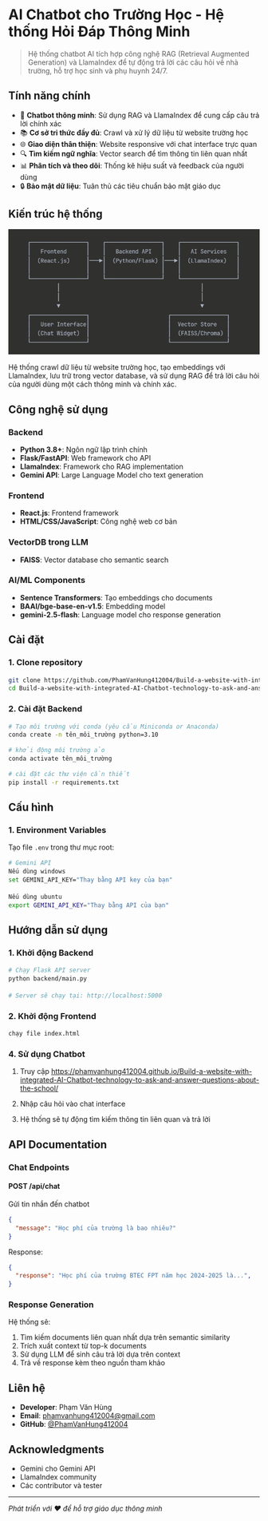 # AI Chatbot cho Trường Học - Hệ thống Hỏi Đáp Thông Minh
> Hệ thống chatbot AI tích hợp công nghệ RAG (Retrieval Augmented Generation) và LlamaIndex để tự động trả lời các câu hỏi về nhà trường, hỗ trợ học sinh và phụ huynh 24/7.

## Tính năng chính

- 🤖 **Chatbot thông minh**: Sử dụng RAG và LlamaIndex để cung cấp câu trả lời chính xác
- 📚 **Cơ sở tri thức đầy đủ**: Crawl và xử lý dữ liệu từ website trường học
- 🌐 **Giao diện thân thiện**: Website responsive với chat interface trực quan
- 🔍 **Tìm kiếm ngữ nghĩa**: Vector search để tìm thông tin liên quan nhất
- 📊 **Phân tích và theo dõi**: Thống kê hiệu suất và feedback của người dùng
- 🔒 **Bảo mật dữ liệu**: Tuân thủ các tiêu chuẩn bảo mật giáo dục

## Kiến trúc hệ thống
![ID_Chung](image/image.png)

Hệ thống crawl dữ liệu từ website trường học, tạo embeddings với LlamaIndex, lưu trữ trong vector database, và sử dụng RAG để trả lời câu hỏi của người dùng một cách thông minh và chính xác.

## Công nghệ sử dụng

### Backend
- **Python 3.8+**: Ngôn ngữ lập trình chính
- **Flask/FastAPI**: Web framework cho API
- **LlamaIndex**: Framework cho RAG implementation
- **Gemini API**: Large Language Model cho text generation

### Frontend
- **React.js**: Frontend framework
- **HTML/CSS/JavaScript**: Công nghệ web cơ bản

### VectorDB trong LLM
- **FAISS**: Vector database cho semantic search

### AI/ML Components
- **Sentence Transformers**: Tạo embeddings cho documents
- **BAAI/bge-base-en-v1.5**: Embedding model
- **gemini-2.5-flash**: Language model cho response generation

## Cài đặt

### 1. Clone repository
```bash
git clone https://github.com/PhamVanHung412004/Build-a-website-with-integrated-AI-Chatbot-technology-to-ask-and-answer-questions-about-the-school.git
cd Build-a-website-with-integrated-AI-Chatbot-technology-to-ask-and-answer-questions-about-the-school
```

### 2. Cài đặt Backend
```bash
# Tạo môi trường với conda (yêu cầu Miniconda or Anaconda)
conda create -n tên_môi_trường python=3.10
```
```bash
# khởi động môi trường ảo
conda activate tên_môi_trường
```
```bash
# cài đặt các thư viện cần thiết
pip install -r requirements.txt
```

## Cấu hình
### 1. Environment Variables
Tạo file `.env` trong thư mục root:
```bash
# Gemini API
Nếu dùng windows
set GEMINI_API_KEY="Thay bằng API key của bạn"

Nếu dùng ubuntu
export GEMINI_API_KEY="Thay bằng API của bạn"
```

## Hướng dẫn sử dụng

### 1. Khởi động Backend
```bash
# Chạy Flask API server
python backend/main.py

# Server sẽ chạy tại: http://localhost:5000
```

### 2. Khởi động Frontend
```bash
chạy file index.html
```

### 4. Sử dụng Chatbot
1. Truy cập https://phamvanhung412004.github.io/Build-a-website-with-integrated-AI-Chatbot-technology-to-ask-and-answer-questions-about-the-school/

2. Nhập câu hỏi vào chat interface
3. Hệ thống sẽ tự động tìm kiếm thông tin liên quan và trả lời

## API Documentation

### Chat Endpoints

#### POST /api/chat
Gửi tin nhắn đến chatbot
```json
{
  "message": "Học phí của trường là bao nhiêu?"
}
```

Response:
```json
{
  "response": "Học phí của trường BTEC FPT năm học 2024-2025 là...",
}

```
### Response Generation
Hệ thống sẽ:
1. Tìm kiếm documents liên quan nhất dựa trên semantic similarity
2. Trích xuất context từ top-k documents
3. Sử dụng LLM để sinh câu trả lời dựa trên context
4. Trả về response kèm theo nguồn tham khảo

## Liên hệ

- **Developer**: Phạm Văn Hùng
- **Email**: phamvanhung412004@gmail.com
- **GitHub**: [@PhamVanHung412004](https://github.com/PhamVanHung412004)

## Acknowledgments

- Gemini cho Gemini API
- LlamaIndex community
- Các contributor và tester

---

*Phát triển với ❤️ để hỗ trợ giáo dục thông minh*